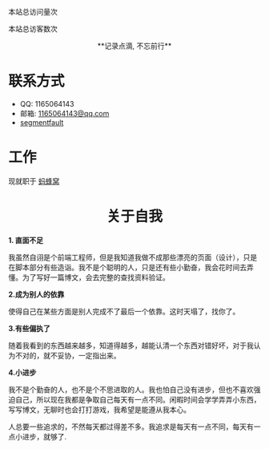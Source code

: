 <span id="busuanzi_container_site_pv">本站总访问量<span id="busuanzi_value_site_pv"></span>次</span>

<span id="busuanzi_container_site_uv">本站总访客数<span id="busuanzi_value_site_uv"></span>次</span>

<center>**记录点滴, 不忘前行**</center>

# 联系方式

- QQ: 1165064143
- 邮箱: 1165064143@qq.com
- [segmentfault](https://segmentfault.com/u/sdbxpjzq)

# 工作

现就职于 [蚂蜂窝](http://www.mafengwo.cn/)

#  <center>关于自我</center>

**1. 直面不足**

我虽然自诩是个前端工程师，但是我知道我做不成那些漂亮的页面（设计），只是在脚本部分有些造诣。我不是个聪明的人，只是还有些小勤奋，我会花时间去弄懂。为了写好一篇博文，会去完整的查找资料验证。

**2.成为别人的依靠**

使得自己在某些方面是别人完成不了最后一个依靠。这时天塌了，找你了。

**3.有些偏执了**

随着我看到的东西越来越多，知道得越多，越能认清一个东西对错好坏，对于我认为不对的，就不妥协，一定指出来。

**4.小进步**

我不是个勤奋的人，也不是个不思进取的人。我也怕自己没有进步，但也不喜欢强迫自己，所以现在我都是争取自己每天有一点不同。闲暇时间会学学弄弄小东西，写写博文，无聊时也会打打游戏，我希望是能遵从我本心。

人总要一些追求的，不然每天都过得差不多。我追求是每天有一点不同，每天有一点小进步，就够了.